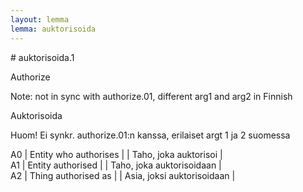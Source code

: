 ```yaml
---
layout: lemma
lemma: auktorisoida
---
```


<div class="sense">
# <span class="sensename">auktorisoida.1</span>

<span class="description">Authorize</span>

Note: not in sync with authorize.01, different arg1 and arg2 in Finnish

<span class="description">Auktorisoida</span>

Huom! Ei synkr. authorize.01:n kanssa, erilaiset argt 1 ja 2 suomessa

A0 | Entity who authorises |   | Taho, joka auktorisoi |  
A1 | Entity authorised |   | Taho, joka auktorisoidaan |  
A2 | Thing authorised as |   | Asia, joksi auktorisoidaan |  

</div>

